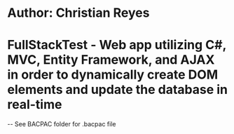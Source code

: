 # Author: Christian Reyes
# FullStackTest - Web app utilizing C#, MVC, Entity Framework, and AJAX in order to dynamically create DOM elements and update the database in real-time

-- See BACPAC folder for .bacpac file